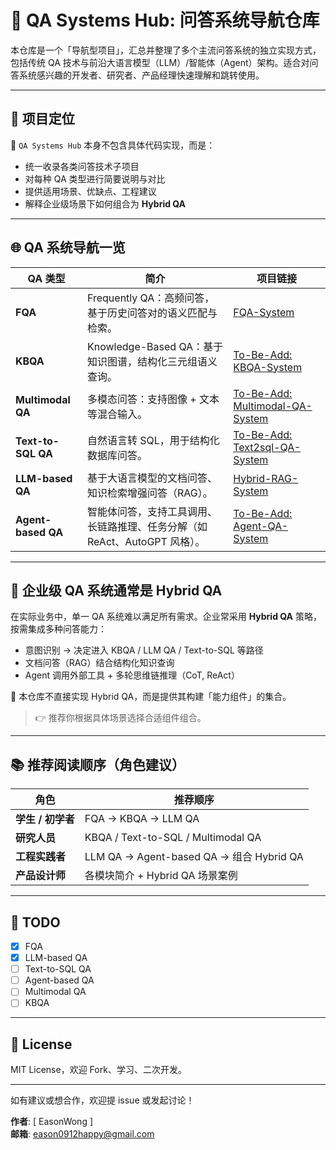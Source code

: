 # 🧭 QA Systems Hub: 问答系统导航仓库

本仓库是一个「导航型项目」，汇总并整理了多个主流问答系统的独立实现方式，包括传统 QA 技术与前沿大语言模型（LLM）/智能体（Agent）架构。适合对问答系统感兴趣的开发者、研究者、产品经理快速理解和跳转使用。

---

## 🧱 项目定位

📌 `QA Systems Hub` 本身不包含具体代码实现，而是：

- 统一收录各类问答技术子项目
- 对每种 QA 类型进行简要说明与对比
- 提供适用场景、优缺点、工程建议
- 解释企业级场景下如何组合为 **Hybrid QA**

---

## 🌐 QA 系统导航一览

| QA 类型 | 简介                                           | 项目链接                                                             |
|--------|----------------------------------------------|------------------------------------------------------------------|
| **FQA** | Frequently QA：高频问答，基于历史问答对的语义匹配与检索。          | [FQA-System](https://github.com/EasonWong0327/Hybrid-FQA-System) |
| **KBQA** | Knowledge-Based QA：基于知识图谱，结构化三元组语义查询。        | [To-Be-Add: KBQA-System]()                                       |
| **Multimodal QA** | 多模态问答：支持图像 + 文本等混合输入。                        | [To-Be-Add: Multimodal-QA-System]()                              |
| **Text-to-SQL QA** | 自然语言转 SQL，用于结构化数据库问答。                        | [To-Be-Add: Text2sql-QA-System]()                                |
| **LLM-based QA** | 基于大语言模型的文档问答、知识检索增强问答（RAG）。                  | [Hybrid-RAG-System](https://github.com/EasonWong0327/Hybrid-RAG-System)                                     |
| **Agent-based QA** | 智能体问答，支持工具调用、长链路推理、任务分解（如 ReAct、AutoGPT 风格）。 | [To-Be-Add: Agent-QA-System]()                                   |

---

## 🧠 企业级 QA 系统通常是 Hybrid QA

在实际业务中，单一 QA 系统难以满足所有需求。企业常采用 **Hybrid QA** 策略，按需集成多种问答能力：

- 意图识别 → 决定进入 KBQA / LLM QA / Text-to-SQL 等路径
- 文档问答（RAG）结合结构化知识查询
- Agent 调用外部工具 + 多轮思维链推理（CoT, ReAct）

📌 本仓库不直接实现 Hybrid QA，而是提供其构建「能力组件」的集合。

> 👉 推荐你根据具体场景选择合适组件组合。

---

## 📚 推荐阅读顺序（角色建议）

| 角色 | 推荐顺序 |
|------|----------|
| **学生 / 初学者** | FQA → KBQA → LLM QA |
| **研究人员** | KBQA / Text-to-SQL / Multimodal QA |
| **工程实践者** | LLM QA → Agent-based QA → 组合 Hybrid QA |
| **产品设计师** | 各模块简介 + Hybrid QA 场景案例 |

---

## 📌 TODO
- [X] FQA
- [X] LLM-based QA
- [ ] Text-to-SQL QA
- [ ] Agent-based QA
- [ ] Multimodal QA
- [ ] KBQA

---

## 📜 License

MIT License，欢迎 Fork、学习、二次开发。

---

如有建议或想合作，欢迎提 issue 或发起讨论！

**作者**: [ EasonWong ]  
**邮箱**: eason0912happy@gmail.com  
